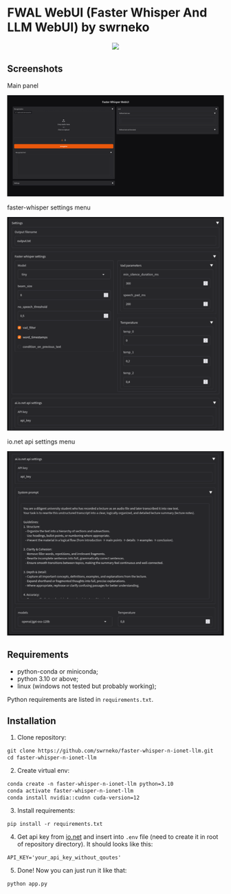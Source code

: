 # FWAL WebUI (Faster Whisper And LLM WebUI) by swrneko

<div align="center">
  <img src="https://count.getloli.com/get/@swrneko-faster-whisper-n-ionet-llm?theme=rule34"/>
</div>

## Screenshots
<div>
  <div>
    <p>Main panel</p>
    <img src='src/1.png'/>
  </div>
  <div>
    <p>faster-whisper settings menu</p>
    <img src='src/2.png'/>
  </div>
  <div>
    <p>io.net api settings menu</p>
    <img src='src/3.png'/>
  </div>
</div>

## Requirements
  - python-conda or miniconda;
  - python 3.10 or above;
  - linux (windows not tested but probably working);

  Python requirements are listed in `requirements.txt`.

## Installation
1. Clone repository:
  ```
  git clone https://github.com/swrneko/faster-whisper-n-ionet-llm.git
  cd faster-whisper-n-ionet-llm
  ```

2. Create virtual env:
  ```
  conda create -n faster-whisper-n-ionet-llm python=3.10
  conda activate faster-whisper-n-ionet-llm
  conda install nvidia::cudnn cuda-version=12
  ```

3. Install requirements:
  ```
  pip install -r requirements.txt
  ```

4. Get api key from [io.net](https://ai.io.net/ai/api-keys) and insert into `.env` file (need to create it in root of repository directory).
It should looks like this:
  ```
  API_KEY='your_api_key_without_qoutes'  
  ```

5. Done! Now you can just run it like that:
  ```shell
  python app.py
  ```
